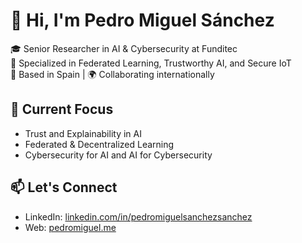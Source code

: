 # 👋 Hi, I'm Pedro Miguel Sánchez

🎓 Senior Researcher in AI & Cybersecurity at Funditec  
🧠 Specialized in Federated Learning, Trustworthy AI, and Secure IoT  
📍 Based in Spain | 🌍 Collaborating internationally  

## 🔬 Current Focus
- Trust and Explainability in AI
- Federated & Decentralized Learning
- Cybersecurity for AI and AI for Cybersecurity

## 📫 Let's Connect
- LinkedIn: [linkedin.com/in/pedromiguelsanchezsanchez](https://www.linkedin.com/in/pedromiguelsanchezsanchez/)
- Web: [pedromiguel.me](https://pedromiguel.me)
